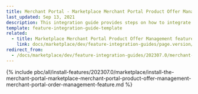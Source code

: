 ```yaml
---
title: Merchant Portal - Marketplace Merchant Portal Product Offer Management + Merchant Portal Order Management feature integration
last_updated: Sep 13, 2021
description: This integration guide provides steps on how to integrate the Marketplace Merchant Portal Product Offer Management + Merchant Portal Order Management feature into a Spryker project.
template: feature-integration-guide-template
related:
  - title: Marketplace Merchant Portal Product Offer Management feature walkthrough
    link: docs/marketplace/dev/feature-integration-guides/page.version/merchant-portal-marketplace-merchant-portal-product-offer-management-merchant-portal-order-management-feature-integration.html
redirect_from:
  - /docs/marketplace/dev/feature-integration-guides/202307.0/merchant-portal-marketplace-merchant-portal-product-offer-management-merchant-portal-order-management-feature-integration.html
---
```


{% include pbc/all/install-features/202307.0/marketplace/install-the-merchant-portal-marketplace-merchant-portal-product-offer-management-merchant-portal-order-management-feature.md %} <!-- To edit, see /_includes/pbc/all/install-features/202307.0/marketplace/install-the-merchant-portal-marketplace-merchant-portal-product-offer-management-merchant-portal-order-management-feature.md -->
